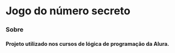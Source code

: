 # Jogo do número secreto

### Sobre

#### Projeto utilizado nos cursos de lógica de programação da Alura.

